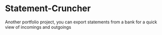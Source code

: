 # Statement-Cruncher
Another portfolio project, you can export statements from a bank for a quick view of incomings and outgoings
